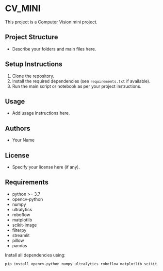 # CV_MINI

This project is a Computer Vision mini project. 

## Project Structure
- Describe your folders and main files here.

## Setup Instructions
1. Clone the repository.
2. Install the required dependencies (see `requirements.txt` if available).
3. Run the main script or notebook as per your project instructions.

## Usage
- Add usage instructions here.

## Authors
- Your Name

## License
- Specify your license here (if any).

## Requirements
- python >= 3.7
- opencv-python
- numpy
- ultralytics
- roboflow
- matplotlib
- scikit-image
- filterpy
- streamlit
- pillow
- pandas

Install all dependencies using:
```bash
pip install opencv-python numpy ultralytics roboflow matplotlib scikit-image filterpy streamlit pillow pandas
``` 
